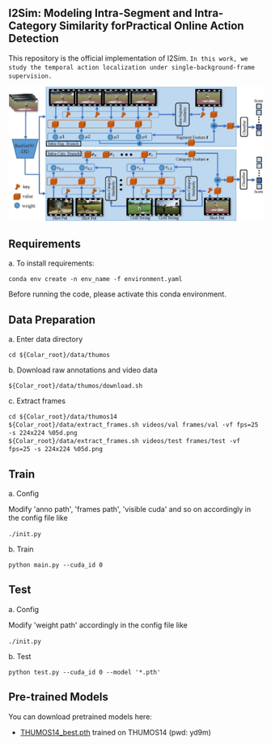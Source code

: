 ## I2Sim: Modeling Intra-Segment and Intra-Category Similarity forPractical Online Action Detection

This repository is the official implementation of I2Sim. `In this work, we study the temporal action localization under single-background-frame supervision.` 

![Illustrating the architecture of the proposed I2Sim](framework.jpg)


## Requirements

a. To install requirements:

```setup
conda env create -n env_name -f environment.yaml
```

Before running the code, please activate this conda environment.

## Data Preparation

a. Enter data directory

	cd ${Colar_root}/data/thumos

b. Download raw annotations and video data

~~~~
${Colar_root}/data/thumos/download.sh
~~~~

c. Extract frames

```
cd ${Colar_root}/data/thumos14
${Colar_root}/data/extract_frames.sh videos/val frames/val -vf fps=25 -s 224x224 %05d.png
${Colar_root}/data/extract_frames.sh videos/test frames/test -vf fps=25 -s 224x224 %05d.png
```

## Train

a. Config

Modify 'anno path', 'frames path', 'visible cuda' and so on accordingly in the config file like

`./init.py`

b. Train

```train
python main.py --cuda_id 0
```
## Test

a. Config

Modify 'weight path' accordingly in the config file like

`./init.py`

b. Test

```eval
python test.py --cuda_id 0 --model '*.pth' 
```
## Pre-trained Models

You can download pretrained models here:

- [THUMOS14_best.pth](https://pan.baidu.com/s/1k8P2lUWLN3t6r2JUSSZb9Q) trained on THUMOS14  (pwd: yd9m)

